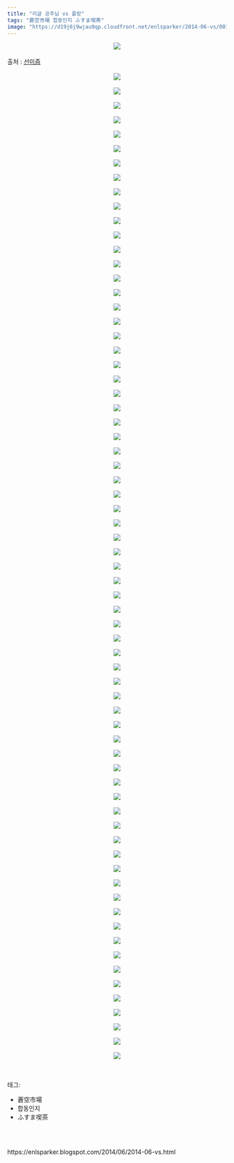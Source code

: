 ```yaml
---
title: "리글 공주님 vs 플랑"
tags: "蒼空市場 합동인지 ふすま喫茶"
image: "https://d19j6j9wjau9qp.cloudfront.net/enlsparker/2014-06-vs/001.jpg"
---
```

<div class="article">
<div class="post-body entry-content" id="post-body-70629544368146732" itemprop="description articleBody">
<div class="separator" style="clear: both; text-align: center;">
<img src="{{ site.imgserver8 }}/enlsparker/2014-06-vs/001.jpg"/></div>
<br/>
<a name="more"></a>출처 : <a href="http://sunmism.com/67">선미즘</a><br/>
<br/>
<div class="separator" style="clear: both; text-align: center;">
<img src="{{ site.imgserver8 }}/enlsparker/2014-06-vs/002.jpg"/></div>
<br/>
<div class="separator" style="clear: both; text-align: center;">
<img src="{{ site.imgserver8 }}/enlsparker/2014-06-vs/003.jpg"/></div>
<br/>
<div class="separator" style="clear: both; text-align: center;">
<img src="{{ site.imgserver8 }}/enlsparker/2014-06-vs/004.jpg"/></div>
<br/>
<div class="separator" style="clear: both; text-align: center;">
<img src="{{ site.imgserver8 }}/enlsparker/2014-06-vs/005.jpg"/></div>
<br/>
<div class="separator" style="clear: both; text-align: center;">
<img src="{{ site.imgserver8 }}/enlsparker/2014-06-vs/006.jpg"/></div>
<br/>
<div class="separator" style="clear: both; text-align: center;">
<img src="{{ site.imgserver8 }}/enlsparker/2014-06-vs/007.jpg"/></div>
<br/>
<div class="separator" style="clear: both; text-align: center;">
<img src="{{ site.imgserver8 }}/enlsparker/2014-06-vs/008.jpg"/></div>
<br/>
<div class="separator" style="clear: both; text-align: center;">
<img src="{{ site.imgserver8 }}/enlsparker/2014-06-vs/009.jpg"/></div>
<br/>
<div class="separator" style="clear: both; text-align: center;">
<img src="{{ site.imgserver8 }}/enlsparker/2014-06-vs/010.jpg"/></div>
<br/>
<div class="separator" style="clear: both; text-align: center;">
<img src="{{ site.imgserver8 }}/enlsparker/2014-06-vs/011.jpg"/></div>
<br/>
<div class="separator" style="clear: both; text-align: center;">
<img src="{{ site.imgserver8 }}/enlsparker/2014-06-vs/012.jpg"/></div>
<br/>
<div class="separator" style="clear: both; text-align: center;">
<img src="{{ site.imgserver8 }}/enlsparker/2014-06-vs/013.jpg"/></div>
<br/>
<div class="separator" style="clear: both; text-align: center;">
<img src="{{ site.imgserver8 }}/enlsparker/2014-06-vs/014.jpg"/></div>
<br/>
<div class="separator" style="clear: both; text-align: center;">
<img src="{{ site.imgserver8 }}/enlsparker/2014-06-vs/015.jpg"/></div>
<br/>
<div class="separator" style="clear: both; text-align: center;">
<img src="{{ site.imgserver8 }}/enlsparker/2014-06-vs/016.jpg"/></div>
<br/>
<div class="separator" style="clear: both; text-align: center;">
<img src="{{ site.imgserver8 }}/enlsparker/2014-06-vs/017.jpg"/></div>
<br/>
<div class="separator" style="clear: both; text-align: center;">
<img src="{{ site.imgserver8 }}/enlsparker/2014-06-vs/018.jpg"/></div>
<br/>
<div class="separator" style="clear: both; text-align: center;">
<img src="{{ site.imgserver8 }}/enlsparker/2014-06-vs/019.jpg"/></div>
<br/>
<div class="separator" style="clear: both; text-align: center;">
<img src="{{ site.imgserver8 }}/enlsparker/2014-06-vs/020.jpg"/></div>
<br/>
<div class="separator" style="clear: both; text-align: center;">
<img src="{{ site.imgserver8 }}/enlsparker/2014-06-vs/021.jpg"/></div>
<br/>
<div class="separator" style="clear: both; text-align: center;">
<img src="{{ site.imgserver8 }}/enlsparker/2014-06-vs/022.jpg"/></div>
<br/>
<div class="separator" style="clear: both; text-align: center;">
<img src="{{ site.imgserver8 }}/enlsparker/2014-06-vs/023.jpg"/></div>
<br/>
<div class="separator" style="clear: both; text-align: center;">
<img src="{{ site.imgserver8 }}/enlsparker/2014-06-vs/024.jpg"/></div>
<br/>
<div class="separator" style="clear: both; text-align: center;">
<img src="{{ site.imgserver8 }}/enlsparker/2014-06-vs/025.jpg"/></div>
<br/>
<div class="separator" style="clear: both; text-align: center;">
<img src="{{ site.imgserver8 }}/enlsparker/2014-06-vs/026.jpg"/></div>
<br/>
<div class="separator" style="clear: both; text-align: center;">
<img src="{{ site.imgserver8 }}/enlsparker/2014-06-vs/027.jpg"/></div>
<br/>
<div class="separator" style="clear: both; text-align: center;">
<img src="{{ site.imgserver8 }}/enlsparker/2014-06-vs/028.jpg"/></div>
<br/>
<div class="separator" style="clear: both; text-align: center;">
<img src="{{ site.imgserver8 }}/enlsparker/2014-06-vs/029.jpg"/></div>
<br/>
<div class="separator" style="clear: both; text-align: center;">
<img src="{{ site.imgserver8 }}/enlsparker/2014-06-vs/030.jpg"/></div>
<br/>
<div class="separator" style="clear: both; text-align: center;">
<img src="{{ site.imgserver8 }}/enlsparker/2014-06-vs/031.jpg"/></div>
<br/>
<div class="separator" style="clear: both; text-align: center;">
<img src="{{ site.imgserver8 }}/enlsparker/2014-06-vs/032.jpg"/></div>
<br/>
<div class="separator" style="clear: both; text-align: center;">
<img src="{{ site.imgserver8 }}/enlsparker/2014-06-vs/033.jpg"/></div>
<br/>
<div class="separator" style="clear: both; text-align: center;">
<img src="{{ site.imgserver8 }}/enlsparker/2014-06-vs/034.jpg"/></div>
<br/>
<div class="separator" style="clear: both; text-align: center;">
<img src="{{ site.imgserver8 }}/enlsparker/2014-06-vs/035.jpg"/></div>
<br/>
<div class="separator" style="clear: both; text-align: center;">
<img src="{{ site.imgserver8 }}/enlsparker/2014-06-vs/036.jpg"/></div>
<br/>
<div class="separator" style="clear: both; text-align: center;">
<img src="{{ site.imgserver8 }}/enlsparker/2014-06-vs/037.jpg"/></div>
<br/>
<div class="separator" style="clear: both; text-align: center;">
<img src="{{ site.imgserver8 }}/enlsparker/2014-06-vs/038.jpg"/></div>
<br/>
<div class="separator" style="clear: both; text-align: center;">
<img src="{{ site.imgserver8 }}/enlsparker/2014-06-vs/039.jpg"/></div>
<br/>
<div class="separator" style="clear: both; text-align: center;">
<img src="{{ site.imgserver8 }}/enlsparker/2014-06-vs/040.jpg"/></div>
<br/>
<div class="separator" style="clear: both; text-align: center;">
<img src="{{ site.imgserver8 }}/enlsparker/2014-06-vs/041.jpg"/></div>
<br/>
<div class="separator" style="clear: both; text-align: center;">
<img src="{{ site.imgserver8 }}/enlsparker/2014-06-vs/042.jpg"/></div>
<br/>
<div class="separator" style="clear: both; text-align: center;">
<img src="{{ site.imgserver8 }}/enlsparker/2014-06-vs/043.jpg"/></div>
<br/>
<div class="separator" style="clear: both; text-align: center;">
<img src="{{ site.imgserver8 }}/enlsparker/2014-06-vs/044.jpg"/></div>
<br/>
<div class="separator" style="clear: both; text-align: center;">
<img src="{{ site.imgserver8 }}/enlsparker/2014-06-vs/045.jpg"/></div>
<br/>
<div class="separator" style="clear: both; text-align: center;">
<img src="{{ site.imgserver8 }}/enlsparker/2014-06-vs/046.jpg"/></div>
<br/>
<div class="separator" style="clear: both; text-align: center;">
<img src="{{ site.imgserver8 }}/enlsparker/2014-06-vs/047.jpg"/></div>
<br/>
<div class="separator" style="clear: both; text-align: center;">
<img src="{{ site.imgserver8 }}/enlsparker/2014-06-vs/048.jpg"/></div>
<br/>
<div class="separator" style="clear: both; text-align: center;">
<img src="{{ site.imgserver8 }}/enlsparker/2014-06-vs/049.jpg"/></div>
<br/>
<div class="separator" style="clear: both; text-align: center;">
<img src="{{ site.imgserver8 }}/enlsparker/2014-06-vs/050.jpg"/></div>
<br/>
<div class="separator" style="clear: both; text-align: center;">
<img src="{{ site.imgserver8 }}/enlsparker/2014-06-vs/051.jpg"/></div>
<br/>
<div class="separator" style="clear: both; text-align: center;">
<img src="{{ site.imgserver8 }}/enlsparker/2014-06-vs/052.jpg"/></div>
<br/>
<div class="separator" style="clear: both; text-align: center;">
<img src="{{ site.imgserver8 }}/enlsparker/2014-06-vs/053.jpg"/></div>
<br/>
<div class="separator" style="clear: both; text-align: center;">
<img src="{{ site.imgserver8 }}/enlsparker/2014-06-vs/054.jpg"/></div>
<br/>
<div class="separator" style="clear: both; text-align: center;">
<img src="{{ site.imgserver8 }}/enlsparker/2014-06-vs/055.jpg"/></div>
<br/>
<div class="separator" style="clear: both; text-align: center;">
<img src="{{ site.imgserver8 }}/enlsparker/2014-06-vs/056.jpg"/></div>
<br/>
<div class="separator" style="clear: both; text-align: center;">
<img src="{{ site.imgserver8 }}/enlsparker/2014-06-vs/057.jpg"/></div>
<br/>
<div class="separator" style="clear: both; text-align: center;">
<img src="{{ site.imgserver8 }}/enlsparker/2014-06-vs/058.jpg"/></div>
<br/>
<div class="separator" style="clear: both; text-align: center;">
<img src="{{ site.imgserver8 }}/enlsparker/2014-06-vs/059.jpg"/></div>
<br/>
<div class="separator" style="clear: both; text-align: center;">
<img src="{{ site.imgserver8 }}/enlsparker/2014-06-vs/060.jpg"/></div>
<br/>
<div class="separator" style="clear: both; text-align: center;">
<img src="{{ site.imgserver8 }}/enlsparker/2014-06-vs/061.jpg"/></div>
<br/>
<div class="separator" style="clear: both; text-align: center;">
<img src="{{ site.imgserver8 }}/enlsparker/2014-06-vs/062.jpg"/></div>
<br/>
<div class="separator" style="clear: both; text-align: center;">
<img src="{{ site.imgserver8 }}/enlsparker/2014-06-vs/063.jpg"/></div>
<br/>
<div class="separator" style="clear: both; text-align: center;">
<img src="{{ site.imgserver8 }}/enlsparker/2014-06-vs/064.jpg"/></div>
<br/>
<div class="separator" style="clear: both; text-align: center;">
<img src="{{ site.imgserver8 }}/enlsparker/2014-06-vs/065.jpg"/></div>
<br/>
<div class="separator" style="clear: both; text-align: center;">
<img src="{{ site.imgserver8 }}/enlsparker/2014-06-vs/066.jpg"/></div>
<br/>
<div class="separator" style="clear: both; text-align: center;">
<img src="{{ site.imgserver8 }}/enlsparker/2014-06-vs/067.jpg"/></div>
<br/>
<div class="separator" style="clear: both; text-align: center;">
<img src="{{ site.imgserver8 }}/enlsparker/2014-06-vs/068.jpg"/></div>
<br/>
<div class="separator" style="clear: both; text-align: center;">
<img src="{{ site.imgserver8 }}/enlsparker/2014-06-vs/069.jpg"/></div>
<br/>
<div class="separator" style="clear: both; text-align: center;">
<img src="{{ site.imgserver8 }}/enlsparker/2014-06-vs/070.jpg"/></div>
<br/>
<div style="clear: both;"></div>
</div></div><br/>
<div class="tagTrail">
<p>태그: </p>
<ul>
<li>蒼空市場</li>
<li>합동인지</li>
<li>ふすま喫茶</li>
</ul>
</div><br/>

<br/>
<p id="refer">https://enlsparker.blogspot.com/2014/06/2014-06-vs.html</p>
<br/>

